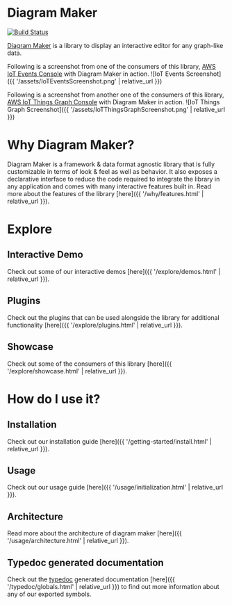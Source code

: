 # Diagram Maker
[![Build Status](https://travis-ci.com/awslabs/diagram-maker.svg?branch=master)](https://travis-ci.com/awslabs/diagram-maker)

[Diagram Maker](https://github.com/awslabs/diagram-maker) is a library to display an interactive editor for any graph-like data.

Following is a screenshot from one of the consumers of this library, [AWS IoT Events Console](https://console.aws.amazon.com/iotevents/home?region=us-east-1#/create/detectormodel) with Diagram Maker in action.
![IoT Events Screenshot]({{ '/assets/IoTEventsScreenshot.png' | relative_url }})

Following is a screenshot from another one of the consumers of this library, [AWS IoT Things Graph Console](https://console.aws.amazon.com/thingsgraph/home?region=us-east-1#/flows/create) with Diagram Maker in action.
![IoT Things Graph Screenshot]({{ '/assets/IoTThingsGraphScreenshot.png' | relative_url }})

# Why Diagram Maker?
Diagram Maker is a framework & data format agnostic library that is fully customizable in terms of look & feel as well as behavior. It also exposes a declarative interface to reduce the code required to integrate the library in any application and comes with many interactive features built in. Read more about the features of the library [here]({{ '/why/features.html' | relative_url }}).

# Explore

## Interactive Demo
Check out some of our interactive demos [here]({{ '/explore/demos.html' | relative_url }}).

## Plugins
Check out the plugins that can be used alongside the library for additional functionality [here]({{ '/explore/plugins.html' | relative_url }}).

## Showcase
Check out some of the consumers of this library [here]({{ '/explore/showcase.html' | relative_url }}).

# How do I use it?

## Installation
Check out our installation guide [here]({{ '/getting-started/install.html' | relative_url }}).

## Usage
Check out our usage guide [here]({{ '/usage/initialization.html' | relative_url }}).

## Architecture
Read more about the architecture of diagram maker [here]({{ '/usage/architecture.html' | relative_url }}).

## Typedoc generated documentation
Check out the [typedoc](http://typedoc.org/) generated documentation [here]({{ '/typedoc/globals.html' | relative_url }}) to find out more information about any of our exported symbols.
